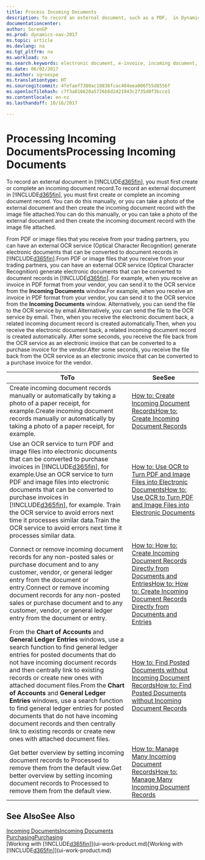 ```yaml
---
title: Process Incoming Documents
description: To record an external document, such as a PDF,  in Dynamics NAV, you first create or complete an incoming document record.
documentationcenter: 
author: SorenGP
ms.prod: dynamics-nav-2017
ms.topic: article
ms.devlang: na
ms.tgt_pltfrm: na
ms.workload: na
ms.search.keywords: electronic document, e-invoice, incoming document, OCR, ecommerce, document exchange, import invoice
ms.date: 06/02/2017
ms.author: sgroespe
ms.translationtype: HT
ms.sourcegitcommit: 4fefaef7380ac10836fcac404eea006f55d8556f
ms.openlocfilehash: c7f3a016628a5726b6d2d21943c2735d0f3bcce1
ms.contentlocale: en-nz
ms.lasthandoff: 10/16/2017

---
```

# <a name="processing-incoming-documents"></a><span data-ttu-id="d9ee1-103">Processing Incoming Documents</span><span class="sxs-lookup"><span data-stu-id="d9ee1-103">Processing Incoming Documents</span></span>
<span data-ttu-id="d9ee1-104">To record an external document in [!INCLUDE[d365fin](includes/d365fin_md.md)], you must first create or complete an incoming document record.</span><span class="sxs-lookup"><span data-stu-id="d9ee1-104">To record an external document in [!INCLUDE[d365fin](includes/d365fin_md.md)], you must first create or complete an incoming document record.</span></span> <span data-ttu-id="d9ee1-105">You can do this manually, or you can take a photo of the external document and then create the incoming document record with the image file attached.</span><span class="sxs-lookup"><span data-stu-id="d9ee1-105">You can do this manually, or you can take a photo of the external document and then create the incoming document record with the image file attached.</span></span>

<span data-ttu-id="d9ee1-106">From PDF or image files that you receive from your trading partners, you can have an external OCR service (Optical Character Recognition) generate electronic documents that can be converted to document records in [!INCLUDE[d365fin](includes/d365fin_md.md)].</span><span class="sxs-lookup"><span data-stu-id="d9ee1-106">From PDF or image files that you receive from your trading partners, you can have an external OCR service (Optical Character Recognition) generate electronic documents that can be converted to document records in [!INCLUDE[d365fin](includes/d365fin_md.md)].</span></span> <span data-ttu-id="d9ee1-107">For example, when you receive an invoice in PDF format from your vendor, you can send it to the OCR service from the **Incoming Documents** window.</span><span class="sxs-lookup"><span data-stu-id="d9ee1-107">For example, when you receive an invoice in PDF format from your vendor, you can send it to the OCR service from the **Incoming Documents** window.</span></span> <span data-ttu-id="d9ee1-108">Alternatively, you can send the file to the OCR service by email.</span><span class="sxs-lookup"><span data-stu-id="d9ee1-108">Alternatively, you can send the file to the OCR service by email.</span></span> <span data-ttu-id="d9ee1-109">Then, when you receive the electronic document back, a related incoming document record is created automatically.</span><span class="sxs-lookup"><span data-stu-id="d9ee1-109">Then, when you receive the electronic document back, a related incoming document record is created automatically.</span></span> <span data-ttu-id="d9ee1-110">After some seconds, you receive the file back from the OCR service as an electronic invoice that can be converted to a purchase invoice for the vendor.</span><span class="sxs-lookup"><span data-stu-id="d9ee1-110">After some seconds, you receive the file back from the OCR service as an electronic invoice that can be converted to a purchase invoice for the vendor.</span></span>

| <span data-ttu-id="d9ee1-111">To</span><span class="sxs-lookup"><span data-stu-id="d9ee1-111">To</span></span> | <span data-ttu-id="d9ee1-112">See</span><span class="sxs-lookup"><span data-stu-id="d9ee1-112">See</span></span> |
| --- | --- |
| <span data-ttu-id="d9ee1-113">Create incoming document records manually or automatically by taking a photo of a paper receipt, for example.</span><span class="sxs-lookup"><span data-stu-id="d9ee1-113">Create incoming document records manually or automatically by taking a photo of a paper receipt, for example.</span></span> |[<span data-ttu-id="d9ee1-114">How to: Create Incoming Document Records</span><span class="sxs-lookup"><span data-stu-id="d9ee1-114">How to: Create Incoming Document Records</span></span>](across-how-create-income-document-records.md) |
| <span data-ttu-id="d9ee1-115">Use an OCR service to turn PDF and image files into electronic documents that can be converted to purchase invoices in [!INCLUDE[d365fin](includes/d365fin_md.md)], for example.</span><span class="sxs-lookup"><span data-stu-id="d9ee1-115">Use an OCR service to turn PDF and image files into electronic documents that can be converted to purchase invoices in [!INCLUDE[d365fin](includes/d365fin_md.md)], for example.</span></span> <span data-ttu-id="d9ee1-116">Train the OCR service to avoid errors next time it processes similar data.</span><span class="sxs-lookup"><span data-stu-id="d9ee1-116">Train the OCR service to avoid errors next time it processes similar data.</span></span> |[<span data-ttu-id="d9ee1-117">How to: Use OCR to Turn PDF and Image Files into Electronic Documents</span><span class="sxs-lookup"><span data-stu-id="d9ee1-117">How to: Use OCR to Turn PDF and Image Files into Electronic Documents</span></span>](across-how-use-ocr-pdf-images-files.md) |
| <span data-ttu-id="d9ee1-118">Connect or remove incoming document records for any non-posted sales or purchase document and to any customer, vendor, or general ledger entry from the document or entry.</span><span class="sxs-lookup"><span data-stu-id="d9ee1-118">Connect or remove incoming document records for any non-posted sales or purchase document and to any customer, vendor, or general ledger entry from the document or entry.</span></span> |[<span data-ttu-id="d9ee1-119">How to: How to: Create Incoming Document Records Directly from Documents and Entries</span><span class="sxs-lookup"><span data-stu-id="d9ee1-119">How to: How to: Create Incoming Document Records Directly from Documents and Entries</span></span>](across-how-connect-disconnect-income-document-records.md) |
| <span data-ttu-id="d9ee1-120">From the **Chart of Accounts** and **General Ledger Entries** windows, use a search function to find general ledger entries for posted documents that do not have incoming document records and then centrally link to existing records or create new ones with attached document files.</span><span class="sxs-lookup"><span data-stu-id="d9ee1-120">From the **Chart of Accounts** and **General Ledger Entries** windows, use a search function to find general ledger entries for posted documents that do not have incoming document records and then centrally link to existing records or create new ones with attached document files.</span></span> |[<span data-ttu-id="d9ee1-121">How to: Find Posted Documents without Incoming Document Records</span><span class="sxs-lookup"><span data-stu-id="d9ee1-121">How to: Find Posted Documents without Incoming Document Records</span></span>](across-how-find-posted-documents-without-income-document-records.md) |
| <span data-ttu-id="d9ee1-122">Get better overview by setting incoming document records to Processed to remove them from the default view.</span><span class="sxs-lookup"><span data-stu-id="d9ee1-122">Get better overview by setting incoming document records to Processed to remove them from the default view.</span></span> |[<span data-ttu-id="d9ee1-123">How to: Manage Many Incoming Document Records</span><span class="sxs-lookup"><span data-stu-id="d9ee1-123">How to: Manage Many Incoming Document Records</span></span>](across-how-manage-many-income-document-records.md) |

## <a name="see-also"></a><span data-ttu-id="d9ee1-124">See Also</span><span class="sxs-lookup"><span data-stu-id="d9ee1-124">See Also</span></span>
[<span data-ttu-id="d9ee1-125">Incoming Documents</span><span class="sxs-lookup"><span data-stu-id="d9ee1-125">Incoming Documents</span></span>](across-income-documents.md)  
[<span data-ttu-id="d9ee1-126">Purchasing</span><span class="sxs-lookup"><span data-stu-id="d9ee1-126">Purchasing</span></span>](purchasing-manage-purchasing.md)  
<span data-ttu-id="d9ee1-127">[Working with [!INCLUDE[d365fin](includes/d365fin_md.md)]](ui-work-product.md)</span><span class="sxs-lookup"><span data-stu-id="d9ee1-127">[Working with [!INCLUDE[d365fin](includes/d365fin_md.md)]](ui-work-product.md)</span></span>

